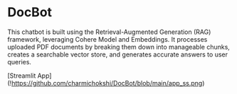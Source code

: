 # DocBot
This chatbot is built using the Retrieval-Augmented Generation (RAG) framework, leveraging Cohere Model and Embeddings. It processes uploaded PDF documents by breaking them down into manageable chunks, creates a searchable vector store, and generates accurate answers to user queries.

[Streamlit App] (!https://github.com/charmichokshi/DocBot/blob/main/app_ss.png)
